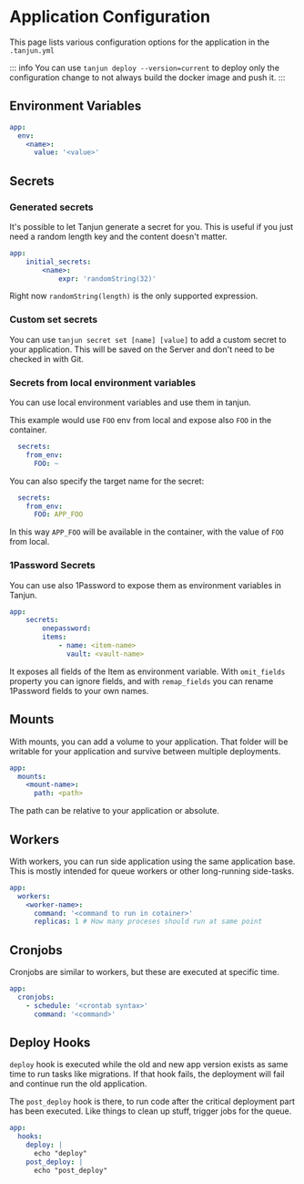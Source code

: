 # Application Configuration

This page lists various configuration options for the application in the `.tanjun.yml`

::: info
You can use `tanjun deploy --version=current` to deploy only the configuration change to not always build the docker image and push it.
:::

## Environment Variables

```yaml
app:
  env:
    <name>:
      value: '<value>'
```

## Secrets

### Generated secrets

It's possible to let Tanjun generate a secret for you. This is useful if you just need a random length key and the content doesn't matter.

```yaml
app:
    initial_secrets:
        <name>:
            expr: 'randomString(32)'
```

Right now `randomString(length)` is the only supported expression.

### Custom set secrets

You can use `tanjun secret set [name] [value]` to add a custom secret to your application. This will be saved on the Server and don't need to be checked in with Git.

### Secrets from local environment variables

You can use local environment variables and use them in tanjun.

This example would use `FOO` env from local and expose also `FOO` in the container.

```yaml
  secrets:
    from_env:
      FOO: ~
```

You can also specify the target name for the secret:

```yaml
  secrets:
    from_env:
      FOO: APP_FOO
```

In this way `APP_FOO` will be available in the container, with the value of `FOO` from local.

### 1Password Secrets

You can use also 1Password to expose them as environment variables in Tanjun.

```yaml
app:
    secrets:
        onepassword: 
        items:
            - name: <item-name>
              vault: <vault-name>
```

It exposes all fields of the Item as environment variable. With `omit_fields` property you can ignore fields, and with `remap_fields` you can rename 1Password fields to your own names.

## Mounts

With mounts, you can add a volume to your application. That folder will be writable for your application and survive between multiple deployments.

```yaml
app:
  mounts:
    <mount-name>:
      path: <path>
```

The path can be relative to your application or absolute. 

## Workers

With workers, you can run side application using the same application base. This is mostly intended for queue workers or other long-running side-tasks.

```yaml
app:
  workers:
    <worker-name>:
      command: '<command to run in cotainer>'
      replicas: 1 # How many proceses should run at same point
```

## Cronjobs

Cronjobs are similar to workers, but these are executed at specific time.

```yaml
app:
  cronjobs:
    - schedule: '<crontab syntax>'
      command: '<command>'
```

## Deploy Hooks

`deploy` hook is executed while the old and new app version exists as same time to run tasks like migrations. If that hook fails, the deployment will fail and continue run the old application.

The `post_deploy` hook is there, to run code after the critical deployment part has been executed. Like things to clean up stuff, trigger jobs for the queue.

```yaml
app:
  hooks:
    deploy: |
      echo "deploy"
    post_deploy: |
      echo "post_deploy"
```

